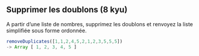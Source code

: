 ## Supprimer les doublons (8 kyu)
A partir d’une liste de nombres, supprimez les doublons et renvoyez la liste simplifiée sous forme ordonnée.
````javascript
removeDuplicates([1,1,2,4,5,2,1,2,3,5,5,5])
-> Array [ 1, 2, 3, 4, 5 ]
````
